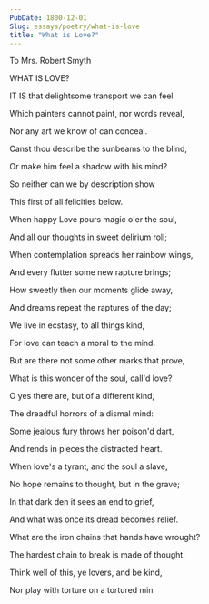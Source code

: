 ```yaml
---
PubDate: 1800-12-01
Slug: essays/poetry/what-is-love
title: "What is Love?"
---
```


   To Mrs. Robert Smyth



   WHAT IS LOVE?



   IT IS that delightsome transport we can feel

   Which painters cannot paint, nor words reveal,

   Nor any art we know of can conceal.



   Canst thou describe the sunbeams to the blind,

   Or make him feel a shadow with his mind?

   So neither can we by description show

   This first of all felicities below.



   When happy Love pours magic o'er the soul,

   And all our thoughts in sweet delirium roll;

   When contemplation spreads her rainbow wings,

   And every flutter some new rapture brings;

   How sweetly then our moments glide away,

   And dreams repeat the raptures of the day;

   We live in ecstasy, to all things kind,

   For love can teach a moral to the mind.



   But are there not some other marks that prove,

   What is this wonder of the soul, call'd love?

   O yes there are, but of a different kind,

   The dreadful horrors of a dismal mind:

   Some jealous fury throws her poison'd dart,

   And rends in pieces the distracted heart.



   When love's a tyrant, and the soul a slave,

   No hope remains to thought, but in the grave;

   In that dark den it sees an end to grief,

   And what was once its dread becomes relief.



   What are the iron chains that hands have wrought?

   The hardest chain to break is made of thought.

   Think well of this, ye lovers, and be kind,

   Nor play with torture on a tortured min
